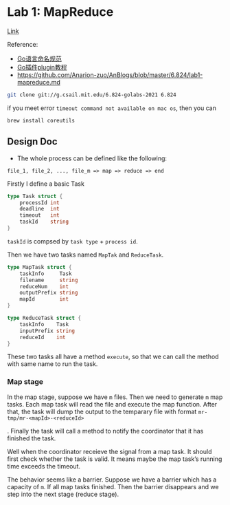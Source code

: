 # Lab 1: MapReduce

[Link](http://nil.csail.mit.edu/6.824/2021/labs/lab-mr.html)

Reference:

* [Go语言命名规范](https://www.cnblogs.com/rickiyang/p/11074174.html)
* [Go插件plugin教程](https://mojotv.cn/go/golang-plugin-tutorial)
* https://github.com/Anarion-zuo/AnBlogs/blob/master/6.824/lab1-mapreduce.md

```bash
git clone git://g.csail.mit.edu/6.824-golabs-2021 6.824
```

if you meet error `timeout command not available on mac os`, then you can
```shell
brew install coreutils
```

## Design Doc
* The whole process can be defined like the following:
```
file_1, file_2, ..., file_m => map => reduce => end
```

Firstly I define a basic Task

```go
type Task struct {
	processId int
	deadline  int
	timeout   int
	taskId    string
}
```

`taskId` is compsed by `task type` + `process id`.

Then we have two tasks named `MapTak` and `ReduceTask`.

```go
type MapTask struct {
	taskInfo     Task
	filename     string
	reduceNum    int
	outputPrefix string
	mapId        int
}

type ReduceTask struct {
	taskInfo    Task
	inputPrefix string
	reduceId    int
}
```

These two tasks all have a method `execute`, so that we can call the method with same name to run the task.

### Map stage

In the map stage, suppose we have `m` files. Then we need to generate `m` map tasks. Each map task will read the file and execute the map function. After that, the task will dump the output to the temparary file with format `mr-tmp/mr-<mapId>-<reduceId>`

. Finally the task will call a method to notify the coordinator that it has finished the task. 

Well when the coordinator receieve the signal from a map task. It should first check whether the task is valid. It means maybe the map task’s running time exceeds the timeout. 

The behavior seems like a barrier. Suppose we have a barrier which has a capacity of `m`. If all map tasks finished. Then the barrier disappears and we step into the next stage (reduce stage).
